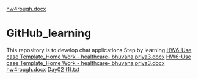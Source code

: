 [hw4rough.docx](https://github.com/PoppyBhu/GitHub_learning/files/9417653/hw4rough.docx)
# GitHub_learning
This repository is to develop chat applications
Step by learning
[HW6-Use case Template_Home Work - healthcare- bhuvana priya3.docx](https://github.com/PoppyBhu/GitHub_learning/files/9417566/HW6-Use.case.Template_Home.Work.-.healthcare-.bhuvana.priya3.docx)
[HW6-Use case Template_Home Work - healthcare- bhuvana priya3.docx](https://github.com/PoppyBhu/GitHub_learning/files/9417567/HW6-Use.case.Template_Home.Work.-.healthcare-.bhuvana.priya3.docx)
[hw4rough.docx](https://github.com/PoppyBhu/GitHub_learning/files/9417672/hw4rough.docx)
[Day02 (1).txt](https://github.com/PoppyBhu/GitHub_learning/files/9417857/Day02.1.txt)
